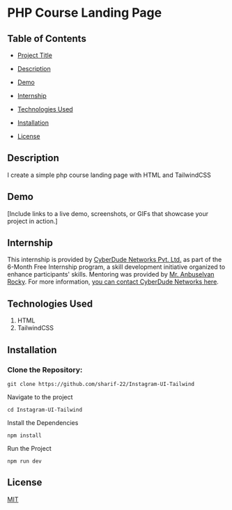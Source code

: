 # PHP Course Landing Page

## Table of Contents

- [Project Title](#project-title)

- [Description](#description)

- [Demo](#demo)

- [Internship](#internship)

- [Technologies Used](#technologies-used)
<!-- - [Features](#features) -->

- [Installation](#installation)

  <!-- - [Usage](#usage) -->
  <!-- - [Contributing](#contributing) -->

- [License](#license)
<!-- - [Acknowledgments](#acknowledgments) -->

## Description

I create a simple php course landing page with HTML and TailwindCSS

## Demo

[Include links to a live demo, screenshots, or GIFs that showcase your project in action.]

## Internship

This internship is provided by [CyberDude Networks Pvt. Ltd.](https://youtube.com/cyberdudenetworks) as part of the 6-Month Free Internship program, a skill development initiative organized to enhance participants' skills. Mentoring was provided by [Mr. Anbuselvan Rocky](https://instagram.com/anbuselvanrocky). For more information, [you can contact CyberDude Networks here](https://cyberdudenetworks.com).

## Technologies Used

<ol>
<li>HTML</li>
<li>TailwindCSS</li>
</ol>

## Installation

<h3>Clone the Repository:</h3>

```
git clone https://github.com/sharif-22/Instagram-UI-Tailwind
```

Navigate to the project

```
cd Instagram-UI-Tailwind
```

Install the Dependencies

```
npm install
```

Run the Project

```
npm run dev
```

## License

[MIT](./LICENCE.md)
